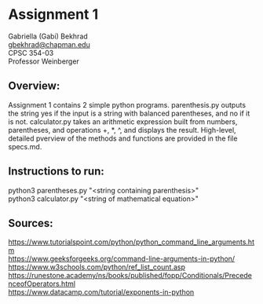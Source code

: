 # Assignment 1

Gabriella (Gabi) Bekhrad  
gbekhrad@chapman.edu  
CPSC 354-03  
Professor Weinberger  

## Overview: 
Assignment 1 contains 2 simple python programs. 
parenthesis.py outputs the string yes if the input is a string with balanced parentheses, and no if it is not.
calculator.py takes an arithmetic expression built from numbers, parentheses, and operations +, *, ^, and displays the result.
High-level, detailed pverview of the methods and functions are provided in the file specs.md. 

## Instructions to run:
python3 parentheses.py "\<string containing parenthesis>"  
python3 calculator.py "\<string of mathematical equation>"

## Sources:
https://www.tutorialspoint.com/python/python_command_line_arguments.htm  
https://www.geeksforgeeks.org/command-line-arguments-in-python/  
https://www.w3schools.com/python/ref_list_count.asp 
https://runestone.academy/ns/books/published/fopp/Conditionals/PrecedenceofOperators.html  
https://www.datacamp.com/tutorial/exponents-in-python 
